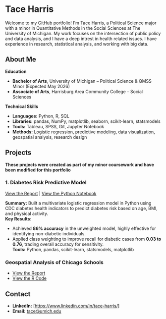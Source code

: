 # **Tace Harris**  

Welcome to my GitHub portfolio! I'm Tace Harris, a Political Science major with a minor in Quantitative Methods in the Social Sciences at The University of Michigan. My work focuses on the intersection of public policy and data analysis, and I have a deep intrest in health related issues. I have experience in research, statistical analysis, and working with big data.

## About Me

**Education**
- **Bachelor of Arts**, University of Michigan – Political Science & QMSS Minor (Expected May 2026)  
- **Associate of Arts**, Harrisburg Area Community College – Social Sciences  

**Technical Skills**
- **Languages:** Python, R, SQL  
- **Libraries:** pandas, NumPy, matplotlib, seaborn, scikit-learn, statsmodels  
- **Tools:** Tableau, SPSS, Git, Jupyter Notebook  
- **Methods:** Logistic regression, predictive modeling, data visualization, geospatial analysis, research design


## **Projects**  
**These projects were created as part of my minor coursework and have been modified for this portfolio**
### 1. Diabetes Risk Predictive Model  
[View the Report](./Report1.pdf)  | [View the Python Notebook](./Diabetes_Risk_Predictive_Model.ipynb)

**Summary:** Built a multivariate logistic regression model in Python using CDC diabetes health indicators to predict diabetes risk based on age, BMI, and physical activity.  
**Key Results:**  
- Achieved **86% accuracy** in the unweighted model, highly effective for identifying non-diabetic individuals.  
- Applied class weighting to improve recall for diabetic cases from **0.03 to 0.76**, trading overall accuracy for sensitivity.  
**Tools:** Python, pandas, scikit-learn, statsmodels, matplotlib  


### **Geospatial Analysis of Chicago Schools**
- [View the Report](./Geospatial_Data_Project.pdf)
- [View the R Code](./Project1.R)

## Contact
- **LinkedIn:** [https://www.linkedin.com/in/tace-harris/]
- **Email:** tace@umich.edu
  
